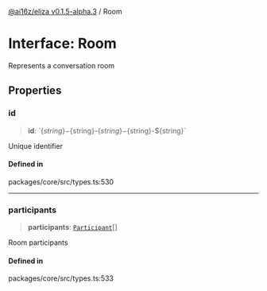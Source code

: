 [@ai16z/eliza v0.1.5-alpha.3](../index.md) / Room

# Interface: Room

Represents a conversation room

## Properties

### id

> **id**: \`$\{string\}-$\{string\}-$\{string\}-$\{string\}-$\{string\}\`

Unique identifier

#### Defined in

packages/core/src/types.ts:530

***

### participants

> **participants**: [`Participant`](Participant.md)[]

Room participants

#### Defined in

packages/core/src/types.ts:533
